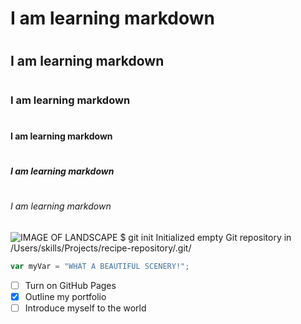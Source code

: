 # <h1> I am learning markdown
# <h2> I am learning markdown
# <h3> I am learning markdown
# <h4> I am learning markdown
# <h5> I am learning markdown
# <h6> I am learning markdown
![IMAGE OF LANDSCAPE](https://images.hdqwalls.com/wallpapers/landscape-alpine-mountains-landscape-5k-1k.jpg)
$ git init
Initialized empty Git repository in /Users/skills/Projects/recipe-repository/.git/
``` javascript
var myVar = "WHAT A BEAUTIFUL SCENERY!";
```
- [ ] Turn on GitHub Pages
- [x] Outline my portfolio
- [ ] Introduce myself to the world

